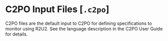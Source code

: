 # C2PO Input Files [`.c2po`]

C2PO files are the default input to C2PO for defining specifications to monitor using R2U2. See the
language description in the C2PO User Guide for details.
